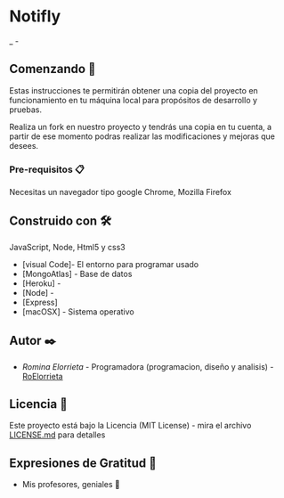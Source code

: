 # Notifly
_  -

## Comenzando 🚀

Estas instrucciones te permitirán obtener una copia del proyecto en funcionamiento en tu máquina local para propósitos de desarrollo y pruebas.

Realiza un fork en nuestro proyecto y tendrás una copia en tu cuenta, a partir de ese momento podras realizar las modificaciones y mejoras que desees.


### Pre-requisitos 📋

Necesitas un navegador tipo google Chrome, Mozilla Firefox

## Construido con 🛠️

JavaScript, Node, Html5 y css3

* [visual Code]- El entorno para programar usado
* [MongoAtlas] - Base de datos
* [Heroku] -
* [Node] -
* [Express]
* [macOSX] - Sistema operativo

## Autor ✒️

* *Romina Elorrieta* - Programadora (programacion, diseño y analisis) - [RoElorrieta](https://github.com/RoElorrieta)

## Licencia 📄

Este proyecto está bajo la Licencia (MIT License) - mira el archivo [LICENSE.md](LICENSE.md) para detalles

## Expresiones de Gratitud 🎁

* Mis profesores, geniales 📢
